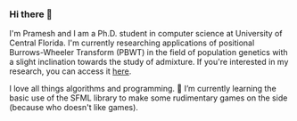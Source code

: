 ### Hi there 👋

<!--
**jikhashkya/jikhashkya** is a ✨ _special_ ✨ repository because its `README.md` (this file) appears on your GitHub profile.

Here are some ideas to get you started:

- 🔭 I’m currently working on ...
- 🌱 I’m currently learning ...
- 👯 I’m looking to collaborate on ...
- 🤔 I’m looking for help with ...
- 💬 Ask me about ...
- 📫 How to reach me: ...
- 😄 Pronouns: ...
- ⚡ Fun fact: ...
-->
I'm Pramesh and I am a Ph.D. student in computer science at University of Central Florida. I'm currently researching applications of positional Burrows-Wheeler Transform (PBWT) in the field of population genetics with a slight inclination towards the study of admixture. If you're interested in my research, you can access it [here](https://scholar.google.com/citations?user=JTGtwW8AAAAJ&hl=en). 

I love all things algorithms and programming.
 🌱 I’m currently learning the basic use of the SFML library to make some rudimentary games on the side (because who doesn't like games).
